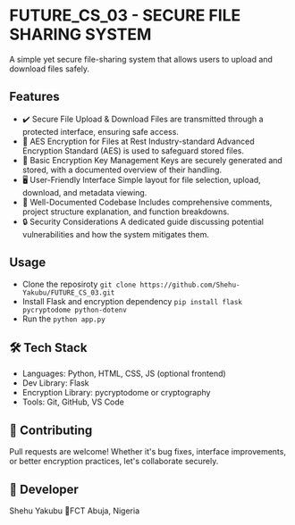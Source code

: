# FUTURE_CS_03 - SECURE FILE SHARING SYSTEM
A simple yet secure file-sharing system that allows users to upload and download files safely.

## Features
* ✔️ Secure File Upload & Download
  Files are transmitted through a protected interface, ensuring safe access.
* 🔐 AES Encryption for Files at Rest
  Industry-standard Advanced Encryption Standard (AES) is used to safeguard stored files.
* 🧠 Basic Encryption Key Management
  Keys are securely generated and stored, with a documented overview of their handling.
* 🖥️ User-Friendly Interface
  Simple layout for file selection, upload, download, and metadata viewing.
* 📄 Well-Documented Codebase
  Includes comprehensive comments, project structure explanation, and function breakdowns.
* 🔒 Security Considerations
  A dedicated guide discussing potential vulnerabilities and how the system mitigates them.

## Usage
* Clone the reposiroty ```git clone https://github.com/Shehu-Yakubu/FUTURE_CS_03.git```
* Install Flask and encryption dependency ```pip install flask pycryptodome python-dotenv```
* Run the ```python app.py```

## 🛠 Tech Stack
* Languages: Python, HTML, CSS, JS (optional frontend)
* Dev Library: Flask
* Encryption Library: pycryptodome or cryptography
* Tools: Git, GitHub, VS Code

## 🤝 Contributing
Pull requests are welcome!
Whether it's bug fixes, interface improvements, or better encryption practices, let's collaborate securely.

## 🧠 Developer
Shehu Yakubu
📍FCT Abuja, Nigeria

